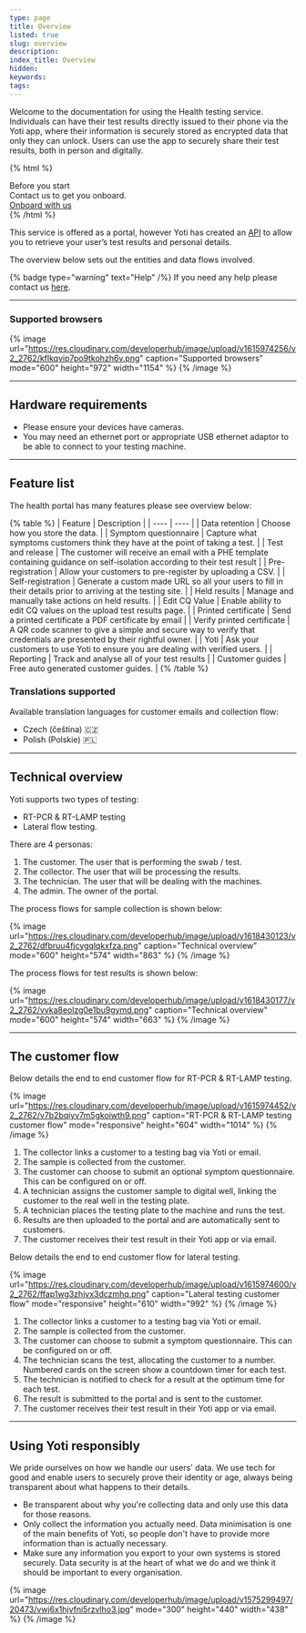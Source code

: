 ```yaml
---
type: page
title: Overview
listed: true
slug: overview
description: 
index_title: Overview
hidden: 
keywords: 
tags: 
---
```


Welcome to the documentation for using the Health testing service. Individuals can have their test results directly issued to their phone via the Yoti app, where their information is securely stored as encrypted data that only they can unlock. Users can use the app to securely share their test results, both in person and digitally.

{% html %}
<div class="alert-BYS">
   <div class="alert-title" id="BYS">
      Before you start
   </div>
   <div class="alert-text" >
Contact us to get you onboard.  </div>
   <div class="alert-links"> 
      <a  target="_self" href="mailto:clientsupport@yoti.com"> Onboard with us </a>
   </div>
</div>
{% /html %}

This service is offered as a portal, however Yoti has created an [API](https://developers.yoti.com/health/integration-guide) to allow you to retrieve your user’s test results and personal details.

The overview below sets out the entities and data flows involved.

{% badge type="warning" text="Help" /%} If you need any help please contact us [here](https://yoti.force.com/yotisupport/s/contactsupport).

---

### Supported browsers

{% image url="https://res.cloudinary.com/developerhub/image/upload/v1615974256/v2_2762/kflkqvip7po9tkohzh6v.png" caption="Supported browsers" mode="600" height="972" width="1154" %}
{% /image %}

---

## Hardware requirements

- Please ensure your devices have cameras. 
- You may need an ethernet port or appropriate USB ethernet adaptor to be able to connect to your testing machine.

---

## Feature list

The health portal has many features please see overview below:

{% table %}
| Feature | Description | 
| ---- | ---- | 
| Data retention | Choose how you store the data. | 
| Symptom questionnaire | Capture what symptoms customers think they have at the point of taking a test. | 
| Test and release | The customer will receive an email with a PHE template containing guidance on self-isolation according to their test result | 
| Pre-registration | Allow your customers to pre-register by uploading a CSV. | 
| Self-registration | Generate a custom made URL so all your users to fill in their details prior to arriving at the testing site. | 
| Held results | Manage and manually take actions on held results. | 
| Edit CQ Value | Enable ability to edit CQ values on the upload test results page. | 
| Printed certificate | Send a printed certificate a PDF certificate by email | 
| Verify printed certificate | A QR code scanner to give a simple and secure way to verify that credentials are presented by their rightful owner. | 
| Yoti | Ask your customers to use Yoti to ensure you are dealing with verified users. | 
| Reporting | Track and analyse all of your test results | 
| Customer guides | Free auto generated customer guides. | 
{% /table %}

### Translations supported

Available translation languages for customer emails and collection flow:

- Czech (čeština) 🇨🇿
- Polish (Polskie) 🇵🇱

---

## Technical overview

Yoti supports two types of testing:

- RT-PCR & RT-LAMP testing
- Lateral flow testing. 

There are 4 personas:

1. The customer. The user that is performing the swab / test. 
2. The collector. The user that will be processing the results. 
3. The technician. The user that will be dealing with the machines.
4. The admin. The owner of the portal.

The process flows for sample collection is shown below:

{% image url="https://res.cloudinary.com/developerhub/image/upload/v1618430123/v2_2762/dfbruu4fjcygqlqkxfza.png" caption="Technical overview" mode="600" height="574" width="863" %}
{% /image %}

The process flows for test results is shown below:

{% image url="https://res.cloudinary.com/developerhub/image/upload/v1618430177/v2_2762/vvka8eolzg0e1bu9gymd.png" caption="Technical overview" mode="600" height="574" width="663" %}
{% /image %}

---

## The customer flow

Below details the end to end customer flow for RT-PCR & RT-LAMP testing.

{% image url="https://res.cloudinary.com/developerhub/image/upload/v1615974452/v2_2762/v7b2bqiyv7m5gkoiwth9.png" caption="RT-PCR & RT-LAMP testing customer flow" mode="responsive" height="604" width="1014" %}
{% /image %}

1. The collector links a customer to a testing bag via Yoti or email.
2. The sample is collected from the customer.
3. The customer can choose to submit an optional symptom questionnaire. This can be configured on or off. 
4. A technician assigns the customer sample to digital well, linking the customer to the real well in the testing plate.
5. A technician places the testing plate to the machine and runs the test.
6. Results are then uploaded to the portal and are automatically sent to customers.
7. The customer receives their test result in their Yoti app or via email.

Below details the end to end customer flow for lateral testing.

{% image url="https://res.cloudinary.com/developerhub/image/upload/v1615974600/v2_2762/ffap1wg3zhjvx3dczmhq.png" caption="Lateral testing customer flow" mode="responsive" height="610" width="992" %}
{% /image %}

1. The collector links a customer to a testing bag via Yoti or email.
2. The sample is collected from the customer.
3. The customer can choose to submit a symptom questionnaire. This can be configured on or off. 
4. The technician scans the test, allocating the customer to a number. Numbered cards on the screen show a countdown timer for each test.
5. The technician is notified to check for a result at the optimum time for each test.
6. The result is submitted to the portal and is sent to the customer.
7. The customer receives their test result in their Yoti app or via email.

---

## Using Yoti responsibly

We pride ourselves on how we handle our users' data. We use tech for good and enable users to securely prove their identity or age, always being transparent about what happens to their details.

- Be transparent about why you're collecting data and only use this data for those reasons.
- Only collect the information you actually need. Data minimisation is one of the main benefits of Yoti, so people don't have to provide more information than is actually necessary.
- Make sure any information you export to your own systems is stored securely. Data security is at the heart of what we do and we think it should be important to every organisation.

{% image url="https://res.cloudinary.com/developerhub/image/upload/v1575299497/20473/vwj6x1hjvfni5rzvlho3.jpg" mode="300" height="440" width="438" %}
{% /image %}